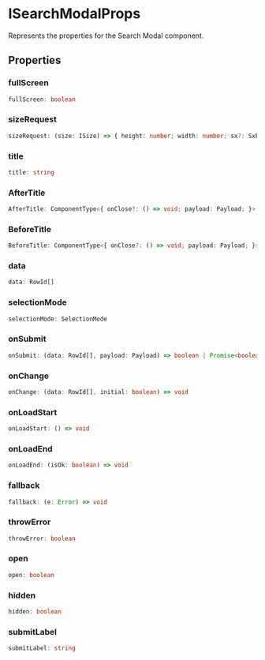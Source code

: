 # ISearchModalProps

Represents the properties for the Search Modal component.

## Properties

### fullScreen

```ts
fullScreen: boolean
```

### sizeRequest

```ts
sizeRequest: (size: ISize) => { height: number; width: number; sx?: SxProps<{}>; }
```

### title

```ts
title: string
```

### AfterTitle

```ts
AfterTitle: ComponentType<{ onClose?: () => void; payload: Payload; }>
```

### BeforeTitle

```ts
BeforeTitle: ComponentType<{ onClose?: () => void; payload: Payload; }>
```

### data

```ts
data: RowId[]
```

### selectionMode

```ts
selectionMode: SelectionMode
```

### onSubmit

```ts
onSubmit: (data: RowId[], payload: Payload) => boolean | Promise<boolean>
```

### onChange

```ts
onChange: (data: RowId[], initial: boolean) => void
```

### onLoadStart

```ts
onLoadStart: () => void
```

### onLoadEnd

```ts
onLoadEnd: (isOk: boolean) => void
```

### fallback

```ts
fallback: (e: Error) => void
```

### throwError

```ts
throwError: boolean
```

### open

```ts
open: boolean
```

### hidden

```ts
hidden: boolean
```

### submitLabel

```ts
submitLabel: string
```
